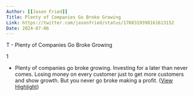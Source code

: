 ```yaml
---
Author: [[Jason Fried]]
Title: Plenty of Companies Go Broke Growing
Link: https://twitter.com/jasonfried/status/1768319398161613152
Date: 2024-07-06
---
```

T - Plenty of Companies Go Broke Growing

1
- Plenty of companies go broke growing. Investing for a later than never comes. Losing money on every customer just to get more customers and show growth.
  But you never go broke making a profit. ([View Highlight](https://read.readwise.io/read/01hs3z9xgqxjxxk237cer3wmhn))
